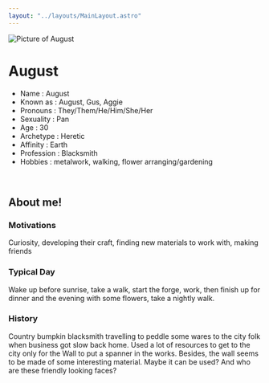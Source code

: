 ```yaml
---
layout: "../layouts/MainLayout.astro"
---
```


<img id="ProfilePic" src="../../../images/August.png" alt="Picture of August">

# August
- Name : August
- Known as : August, Gus, Aggie
- Pronouns : They/Them/He/Him/She/Her
- Sexuality : Pan
- Age : 30
- Archetype : Heretic
- Affinity : Earth
- Profession : Blacksmith
- Hobbies : metalwork, walking, flower arranging/gardening

<br/> 

## About me!
### Motivations
Curiosity, developing their craft, finding new materials to work with, making friends
### Typical Day
Wake up before sunrise, take a walk, start the forge, work, then finish up for dinner and the evening with some flowers, take a nightly walk.
### History
Country bumpkin blacksmith travelling to peddle some wares to the city folk when business got slow back home. Used a lot of resources to get to the city only for the Wall to put a spanner in the works. Besides, the wall seems to be made of some interesting material. Maybe it can be used? And who are these friendly looking faces?